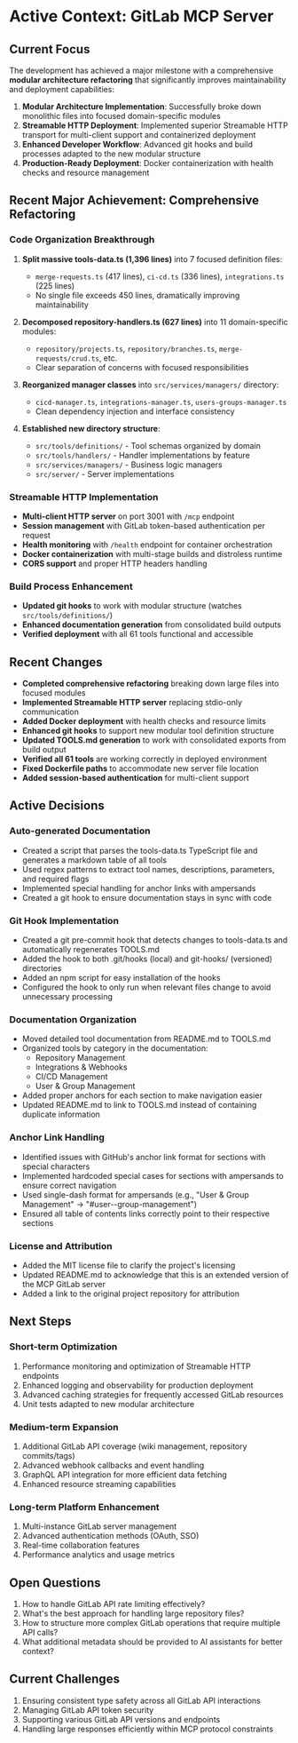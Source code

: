 # Active Context: GitLab MCP Server

## Current Focus
The development has achieved a major milestone with a comprehensive **modular architecture refactoring** that significantly improves maintainability and deployment capabilities:

1. **Modular Architecture Implementation**: Successfully broke down monolithic files into focused domain-specific modules
2. **Streamable HTTP Deployment**: Implemented superior Streamable HTTP transport for multi-client support and containerized deployment
3. **Enhanced Developer Workflow**: Advanced git hooks and build processes adapted to the new modular structure
4. **Production-Ready Deployment**: Docker containerization with health checks and resource management

## Recent Major Achievement: Comprehensive Refactoring

### Code Organization Breakthrough
1. **Split massive tools-data.ts (1,396 lines)** into 7 focused definition files:
   - `merge-requests.ts` (417 lines), `ci-cd.ts` (336 lines), `integrations.ts` (225 lines)
   - No single file exceeds 450 lines, dramatically improving maintainability

2. **Decomposed repository-handlers.ts (627 lines)** into 11 domain-specific modules:
   - `repository/projects.ts`, `repository/branches.ts`, `merge-requests/crud.ts`, etc.
   - Clear separation of concerns with focused responsibilities

3. **Reorganized manager classes** into `src/services/managers/` directory:
   - `cicd-manager.ts`, `integrations-manager.ts`, `users-groups-manager.ts`
   - Clean dependency injection and interface consistency

4. **Established new directory structure**:
   - `src/tools/definitions/` - Tool schemas organized by domain
   - `src/tools/handlers/` - Handler implementations by feature
   - `src/services/managers/` - Business logic managers
   - `src/server/` - Server implementations

### Streamable HTTP Implementation
- **Multi-client HTTP server** on port 3001 with `/mcp` endpoint
- **Session management** with GitLab token-based authentication per request
- **Health monitoring** with `/health` endpoint for container orchestration
- **Docker containerization** with multi-stage builds and distroless runtime
- **CORS support** and proper HTTP headers handling

### Build Process Enhancement
- **Updated git hooks** to work with modular structure (watches `src/tools/definitions/`)
- **Enhanced documentation generation** from consolidated build outputs
- **Verified deployment** with all 61 tools functional and accessible

## Recent Changes
- **Completed comprehensive refactoring** breaking down large files into focused modules
- **Implemented Streamable HTTP server** replacing stdio-only communication
- **Added Docker deployment** with health checks and resource limits
- **Enhanced git hooks** to support new modular tool definition structure
- **Updated TOOLS.md generation** to work with consolidated exports from build output
- **Verified all 61 tools** are working correctly in deployed environment
- **Fixed Dockerfile paths** to accommodate new server file location
- **Added session-based authentication** for multi-client support

## Active Decisions

### Auto-generated Documentation
- Created a script that parses the tools-data.ts TypeScript file and generates a markdown table of all tools
- Used regex patterns to extract tool names, descriptions, parameters, and required flags
- Implemented special handling for anchor links with ampersands
- Created a git hook to ensure documentation stays in sync with code

### Git Hook Implementation
- Created a git pre-commit hook that detects changes to tools-data.ts and automatically regenerates TOOLS.md
- Added the hook to both .git/hooks (local) and git-hooks/ (versioned) directories
- Added an npm script for easy installation of the hooks
- Configured the hook to only run when relevant files change to avoid unnecessary processing

### Documentation Organization
- Moved detailed tool documentation from README.md to TOOLS.md
- Organized tools by category in the documentation:
  - Repository Management
  - Integrations & Webhooks
  - CI/CD Management
  - User & Group Management
- Added proper anchors for each section to make navigation easier
- Updated README.md to link to TOOLS.md instead of containing duplicate information

### Anchor Link Handling
- Identified issues with GitHub's anchor link format for sections with special characters
- Implemented hardcoded special cases for sections with ampersands to ensure correct navigation
- Used single-dash format for ampersands (e.g., "User & Group Management" → "#user--group-management")
- Ensured all table of contents links correctly point to their respective sections

### License and Attribution
- Added the MIT license file to clarify the project's licensing
- Updated README.md to acknowledge that this is an extended version of the MCP GitLab server
- Added a link to the original project repository for attribution

## Next Steps

### Short-term Optimization
1. Performance monitoring and optimization of Streamable HTTP endpoints
2. Enhanced logging and observability for production deployment
3. Advanced caching strategies for frequently accessed GitLab resources
4. Unit tests adapted to new modular architecture

### Medium-term Expansion
1. Additional GitLab API coverage (wiki management, repository commits/tags)
2. Advanced webhook callbacks and event handling
3. GraphQL API integration for more efficient data fetching
4. Enhanced resource streaming capabilities

### Long-term Platform Enhancement
1. Multi-instance GitLab server management
2. Advanced authentication methods (OAuth, SSO)
3. Real-time collaboration features
4. Performance analytics and usage metrics

## Open Questions
1. How to handle GitLab API rate limiting effectively?
2. What's the best approach for handling large repository files?
3. How to structure more complex GitLab operations that require multiple API calls?
4. What additional metadata should be provided to AI assistants for better context?

## Current Challenges
1. Ensuring consistent type safety across all GitLab API interactions
2. Managing GitLab API token security
3. Supporting various GitLab API versions and endpoints
4. Handling large responses efficiently within MCP protocol constraints
